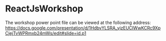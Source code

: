 # ReactJsWorkshop

The workshop power point file can be viewed at the following address: 
https://docs.google.com/presentation/d/1HdbvYLSRA_yjzEUCIWwKCRc9XpCjejTvWPRmxb24mWs/edit#slide=id.p1

